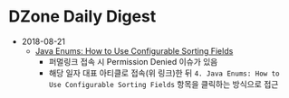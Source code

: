 # DZone Daily Digest

* 2018-08-21
  * [Java Enums: How to Use Configurable Sorting Fields](https://dzone.com/articles/evolution-of-interface-in-history-of-java?edition=387214)
    * 퍼멀링크 접속 시 Permission Denied 이슈가 있음
    * 해당 일자 대표 아티클로 접속(위 링크)한 뒤 `4. Java Enums: How to Use Configurable Sorting Fields` 항목을 클릭하는 방식으로 접근  